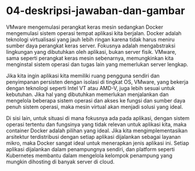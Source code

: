 # 04-deskripsi-jawaban-dan-gambar
VMware mengemulasi perangkat keras mesin sedangkan Docker mengemulasi sistem operasi tempat aplikasi kita berjalan. Docker adalah teknologi virtualisasi yang jauh lebih ringan karena tidak harus meniru sumber daya perangkat keras server. Fokusnya adalah mengabstraksi lingkungan yang dibutuhkan oleh aplikasi, bukan server fisik. VMware, sama seperti perangkat keras mesin sebenarnya, memungkinkan kita menginstal sistem operasi dan tugas lain yang memerlukan server lengkap.

Jika kita ingin aplikasi kita memiliki ruang pengguna sendiri dan penyimpanan persisten dengan isolasi di tingkat OS, VMware, yang bekerja dengan teknologi seperti Intel VT atau AMD-V, juga lebih sesuai untuk kebutuhan. Jika hal yang dibutuhkan memerlukan menjalankan dan mengelola beberapa sistem operasi dan akses ke fungsi dan sumber daya penuh sistem operasi, maka mesin virtual akan menjadi solusi yang ideal.

Di sisi lain, untuk situasi di mana fokusnya ada pada aplikasi, dengan sistem operasi tertentu dan fungsinya yang tidak relevan untuk aplikasi kita, maka container Docker adalah pilihan yang ideal. Jika kita mengimplementasikan arsitektur terdistribusi dengan setiap aplikasi dijalankan sebagai layanan mikro, maka Docker sangat ideal untuk menerapkan jenis aplikasi ini. Setiap aplikasi dijalankan dalam penampungnya sendiri, dan platform seperti Kubernetes membantu dalam mengelola kelompok penampung yang mungkin dihosting di banyak server di cloud.